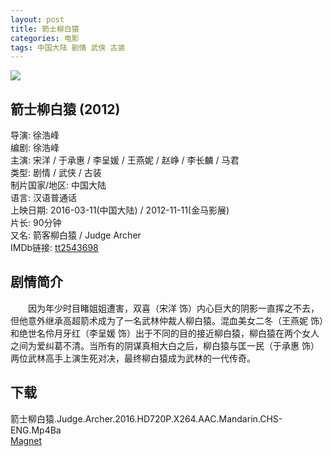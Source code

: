 ```yaml
---
layout: post
title: 箭士柳白猿
categories: 电影
tags: 中国大陆 剧情 武侠 古装
---
```


[![](http://i2.piimg.com/328705782fb7446at.jpg)](http://i2.piimg.com/328705782fb7446a.jpg)

## 箭士柳白猿 (2012)
导演: 徐浩峰  
编剧: 徐浩峰  
主演: 宋洋 / 于承惠 / 李呈媛 / 王燕妮 / 赵峥 / 李长麟 / 马君  
类型: 剧情 / 武侠 / 古装  
制片国家/地区: 中国大陆  
语言: 汉语普通话  
上映日期: 2016-03-11(中国大陆) / 2012-11-11(金马影展)  
片长: 90分钟  
又名: 箭客柳白猿 / Judge Archer  
IMDb链接: [tt2543698](http://www.imdb.com/title/tt2543698)

## 剧情简介
　　因为年少时目睹姐姐遭害，双喜（宋洋 饰）内心巨大的阴影一直挥之不去，但他意外继承高超箭术成为了一名武林仲裁人柳白猿。混血美女二冬（王燕妮 饰）和绝世名伶月牙红（李呈媛 饰）出于不同的目的接近柳白猿，柳白猿在两个女人之间为爱纠葛不清。当所有的阴谋真相大白之后，柳白猿与匡一民（于承惠 饰）两位武林高手上演生死对决，最终柳白猿成为武林的一代传奇。

## 下载
箭士柳白猿.Judge.Archer.2016.HD720P.X264.AAC.Mandarin.CHS-ENG.Mp4Ba  
[Magnet](magnet:?xt=urn:btih:f4983c9e0746ebc12476453013a5ebefea2bf505&tr=http://bt.mp4ba.com:2710/announce)
